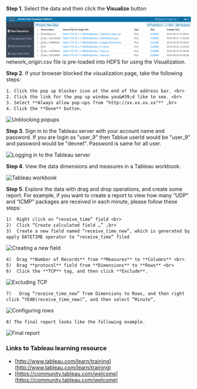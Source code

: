 
**Step 1.** Select the data and then click the **Visualize** button

![Selecting data to visualize](https://github.com/prakdutt/data-dev-learning-labs/blob/master/labs/vizualize-csv-tableau/assets/images/select_data_in_repo.png?raw=true)
network_origin.csv file is pre-loaded into HDFS for using the Visualization.

**Step 2**.  If your browser blocked the visualization page, take the following steps:

	1. Click the pop up blocker icon at the end of the address bar. <br>
	2. Click the link for the pop up window you&#39;d like to see. <br>
	3. Select **Always allow pop-ups from "http://xx.xx.xx.xx"** ,br>
	4. Click the **Done** button.

![Unblocking popups](https://github.com/prakdutt/data-dev-learning-labs/blob/master/labs/vizualize-csv-tableau/assets/images/unblock_popups.png?raw=true)

**Step 3**.  Sign in to the Tableau server with your account name and password. If you are login as "user_9" then Tablue userId would be "user_9" and password would be "devnet". Password is same for all user.

![Logging in to the Tableau server](https://github.com/prakdutt/data-dev-learning-labs/blob/master/labs/vizualize-csv-tableau/assets/images/signin_tableau_server.png?raw=true)

**Step 4**.  View the data dimensions and measures in a Tableau workbook.

![Tableau workbook](https://github.com/prakdutt/data-dev-learning-labs/blob/master/labs/vizualize-csv-tableau/assets/images/tableau_wkbk.png?raw=true)

**Step 5**. Explore the data with drag and drop operations, and create some report.
For example, if you want to create a report to view how many “UDP” and “ICMP” packages are received in each minute, please follow these steps:

	1)	Right click on “receive_time” field <br>
	2)	Click “Create calculated field …” ,br>
	3)	Create a new field named “receive_time_new”, which is generated by apply DATETIME operator to “receive_time” filed 

![Creating a new field](https://github.com/prakdutt/data-dev-learning-labs/blob/master/labs/vizualize-csv-tableau/assets/images/receive_time_new_field.png?raw=true)


	4)	Drag **Number of Records** from **Measures** to **Columns** <br>
	5)	Drag **protocol** field from **Dimensions** to **Rows** <br>
	6) 	Click the **TCP** tag, and then click **Exclude**.

![Excluding TCP](https://github.com/CiscoDevNet/data-dev-learning-labs/blob/master/labs/vizualize-csv-tableau/assets/images/MessureSelection1.PNG?raw=true)

	7)	 Drag “receive_time_new” from Dimensions to Rows, and then right click “YEAR(receive_time_new)”, and then select “Minute”,

![Configuring rows](https://github.com/prakdutt/data-dev-learning-labs/blob/master/labs/vizualize-csv-tableau/assets/images/configure_rows.png?raw=true)

	8) The final report looks like the following example.

![Final report](https://github.com/prakdutt/data-dev-learning-labs/blob/master/labs/vizualize-csv-tableau/assets/images/final_report.png?raw=true)



### Links to Tableau learning resource

- [http://www.tableau.com/learn/training](http://www.tableau.com/learn/training)
- [https://community.tableau.com/welcome](https://community.tableau.com/welcome)
